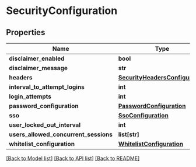 # SecurityConfiguration

## Properties
Name | Type | Description | Notes
------------ | ------------- | ------------- | -------------
**disclaimer_enabled** | **bool** |  | [optional] 
**disclaimer_message** | **str** |  | [optional] 
**headers** | [**SecurityHeadersConfiguration**](SecurityHeadersConfiguration.md) |  | [optional] 
**interval_to_attempt_logins** | **int** |  | 
**login_attempts** | **int** |  | 
**password_configuration** | [**PasswordConfiguration**](PasswordConfiguration.md) |  | [optional] 
**sso** | [**SsoConfiguration**](SsoConfiguration.md) |  | [optional] 
**user_locked_out_interval** | **int** |  | 
**users_allowed_concurrent_sessions** | **list[str]** |  | [optional] 
**whitelist_configuration** | [**WhitelistConfiguration**](WhitelistConfiguration.md) |  | [optional] 

[[Back to Model list]](../README.md#documentation-for-models) [[Back to API list]](../README.md#documentation-for-api-endpoints) [[Back to README]](../README.md)

